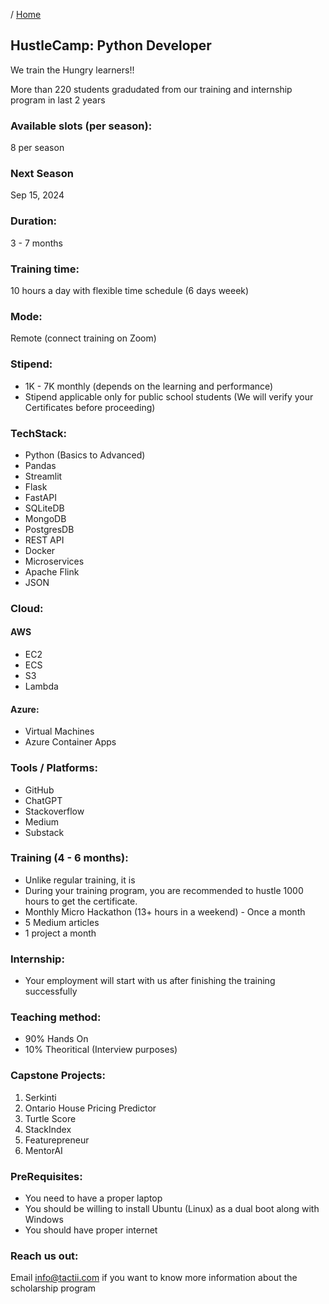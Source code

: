 / [Home](index.md)

## HustleCamp: Python Developer

We train the Hungry learners!!

More than 220 students gradudated from our training and internship program in last 2 years

### Available slots (per season):
8 per season

### Next Season
Sep 15, 2024

### Duration:
3 - 7 months

### Training time:
10 hours a day with flexible time schedule (6 days weeek)


### Mode:
Remote (connect training on Zoom)

### Stipend:
- 1K - 7K monthly (depends on the learning and performance)
- Stipend applicable only for public school students (We will verify your Certificates before proceeding)

### TechStack:
- Python (Basics to Advanced)
- Pandas
- Streamlit
- Flask
- FastAPI
- SQLiteDB
- MongoDB
- PostgresDB
- REST API
- Docker
- Microservices
- Apache Flink
- JSON

### Cloud:
#### AWS
- EC2
- ECS
- S3
- Lambda

#### Azure:
- Virtual Machines
- Azure Container Apps


### Tools / Platforms:
- GitHub
- ChatGPT
- Stackoverflow
- Medium
- Substack


### Training (4 - 6 months):
- Unlike regular training, it is
- During your training program, you are recommended to hustle 1000 hours to get the certificate.
- Monthly Micro Hackathon (13+ hours in a weekend) - Once a month
- 5 Medium articles
- 1 project a month


### Internship:
- Your employment will start with us after finishing the training successfully


### Teaching method:
- 90% Hands On
- 10% Theoritical (Interview purposes)


### Capstone Projects:
1. Serkinti
2. Ontario House Pricing Predictor
3. Turtle Score
4. StackIndex
5. Featurepreneur
6. MentorAI

### PreRequisites:
- You need to have a proper laptop
- You should be willing to install Ubuntu (Linux) as a dual boot along with Windows
- You should have proper internet

### Reach us out:
Email info@tactii.com if you want to know more information about the scholarship program